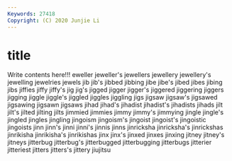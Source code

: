 ```yaml
---
Keywords: 27418
Copyright: (C) 2020 Junjie Li
---
```


# title

Write contents here!!!
eweller 
jeweller's 
jewellers 
jewellery 
jewellery's 
jewelling 
jewelries 
jewels 
jib 
jib's
jibbed 
jibbing 
jibe 
jibe's 
jibed 
jibes 
jibing 
jibs 
jiffies 
jiffy
jiffy's 
jig 
jig's 
jigged 
jigger 
jigger's 
jiggered 
jiggering 
jiggers 
jigging
jiggle 
jiggle's 
jiggled 
jiggles 
jiggling 
jigs 
jigsaw 
jigsaw's 
jigsawed 
jigsawing
jigsawn 
jigsaws 
jihad 
jihad's 
jihadist 
jihadist's 
jihadists 
jihads 
jilt 
jilt's
jilted 
jilting 
jilts 
jimmied 
jimmies 
jimmy 
jimmy's 
jimmying 
jingle 
jingle's
jingled 
jingles 
jingling 
jingoism 
jingoism's 
jingoist 
jingoist's 
jingoistic 
jingoists 
jinn
jinn's 
jinni 
jinni's 
jinnis 
jinns 
jinricksha 
jinricksha's 
jinrickshas 
jinrikisha 
jinrikisha's
jinrikishas 
jinx 
jinx's 
jinxed 
jinxes 
jinxing 
jitney 
jitney's 
jitneys 
jitterbug
jitterbug's 
jitterbugged 
jitterbugging 
jitterbugs 
jitterier 
jitteriest 
jitters 
jitters's 
jittery 
jiujitsu
